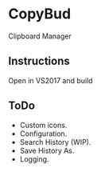 # CopyBud
Clipboard Manager
## Instructions
Open in VS2017 and build
## ToDo
* Custom icons.
* Configuration.
* Search History (WIP).
* Save History As.
* Logging.